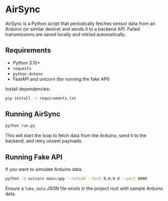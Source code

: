 # AirSync

AirSync is a Python script that periodically fetches sensor data from an Arduino (or similar device) and sends it to a backend API. Failed transmissions are saved locally and retried automatically.

## Requirements

- Python 3.10+
- `requests`
- `python-dotenv`
- FastAPI and uvicorn (for running the fake API)

Install dependencies:

```bash
pip install -r requirements.txt
```

## Running AirSync

```bash
python run.py
```

This will start the loop to fetch data from the Arduino, send it to the backend, and retry unsent payloads.

## Running Fake API

If you want to simulate Arduino data:

```bash
python -m uvicorn main:app --reload --host 0.0.0.0 --port 8000
```

Ensure a `fake_data` JSON file exists in the project root with sample Arduino data.

